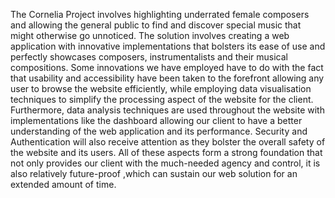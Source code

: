The Cornelia Project involves highlighting underrated female composers and allowing the general public to find and discover special music that might otherwise go unnoticed. 
The solution involves creating a web application with innovative implementations that bolsters its ease of use and perfectly showcases composers, instrumentalists and their musical compositions. 
Some innovations we have employed have to do with the fact that usability and accessibility have been taken to the forefront allowing any user to browse the website efficiently, while employing data visualisation techniques to simplify the processing aspect of the website for the client. 
Furthermore, data analysis techniques are used throughout the website with implementations like the dashboard allowing our client to have a better understanding of the web application and its performance. 
Security and Authentication will also receive attention as they bolster the overall safety of the website and its users. All of these aspects form a strong foundation that not only provides our client with the much-needed agency and control, it is also relatively future-proof ,which can sustain our web solution for an extended amount of time.
